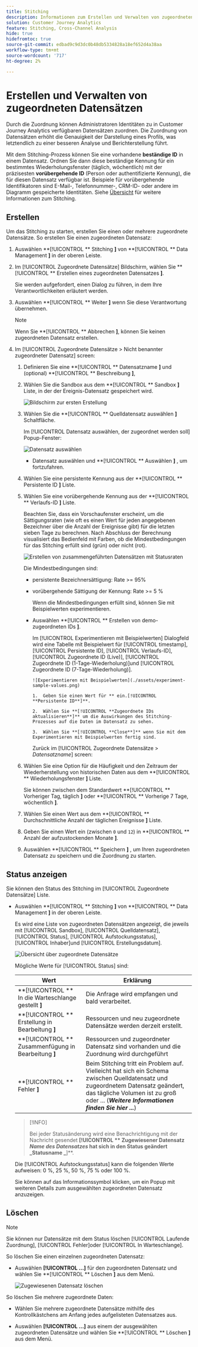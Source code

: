 ```yaml
---
title: Stitching
description: Informationen zum Erstellen und Verwalten von zugeordneten Datensätzen
solution: Customer Journey Analytics
feature: Stitching, Cross-Channel Analysis
hide: true
hidefromtoc: true
source-git-commit: edbad9c9d3dc0b48db5334828a18ef652d4a38aa
workflow-type: tm+mt
source-wordcount: '717'
ht-degree: 2%

---
```


# Erstellen und Verwalten von zugeordneten Datensätzen

Durch die Zuordnung können Administratoren Identitäten zu in Customer Journey Analytics verfügbaren Datensätzen zuordnen. Die Zuordnung von Datensätzen erhöht die Genauigkeit der Darstellung eines Profils, was letztendlich zu einer besseren Analyse und Berichterstellung führt.

Mit dem Stitching-Prozess können Sie eine vorhandene **beständige ID** in einem Datensatz. Ordnen Sie dann diese beständige Kennung für ein bestimmtes Wiederholungsfenster (täglich, wöchentlich) mit der präzisesten **vorübergehende ID** (Person oder authentifizierte Kennung), die für diesen Datensatz verfügbar ist. Beispiele für vorübergehende Identifikatoren sind E-Mail-, Telefonnummer-, CRM-ID- oder andere im Diagramm gespeicherte Identitäten. Siehe [Übersicht](overview.md) für weitere Informationen zum Stitching.

## Erstellen

Um das Stitching zu starten, erstellen Sie einen oder mehrere zugeordnete Datensätze. So erstellen Sie einen zugeordneten Datensatz:

1. Auswählen **[!UICONTROL ** Stitching **]** von **[!UICONTROL ** Data Management **]** in der oberen Leiste.

2. Im [!UICONTROL Zugeordnete Datensätze] Bildschirm, wählen Sie **[!UICONTROL ** Erstellen eines zugeordneten Datensatzes **]**.

   Sie werden aufgefordert, einen Dialog zu führen, in dem Ihre Verantwortlichkeiten erläutert werden.

3. Auswählen **[!UICONTROL ** Weiter **]** wenn Sie diese Verantwortung übernehmen.

   >[!NOTE]
   >
   >    Wenn Sie **[!UICONTROL ** Abbrechen **]**, können Sie keinen zugeordneten Datensatz erstellen.

4. Im [!UICONTROL Zugeordnete Datensätze > Nicht benannter zugeordneter Datensatz] screen:

   1. Definieren Sie eine **[!UICONTROL ** Datensatzname **]** und (optional) **[!UICONTROL ** Beschreibung **]**,

   2. Wählen Sie die Sandbox aus dem **[!UICONTROL ** Sandbox **]** Liste, in der der Ereignis-Datensatz gespeichert wird.

      ![Bildschirm zur ersten Erstellung](./assets/create-initial.png)

   3. Wählen Sie die **[!UICONTROL ** Quelldatensatz auswählen **]** Schaltfläche.

      Im [!UICONTROL Datensatz auswählen, der zugeordnet werden soll] Popup-Fenster:

      ![Datensatz auswählen](./assets/select-one-dataset.png)

      - Datensatz auswählen und **[!UICONTROL ** Auswählen **]** , um fortzufahren.

   4. Wählen Sie eine persistente Kennung aus der **[!UICONTROL ** Persistente ID **]** Liste.

   5. Wählen Sie eine vorübergehende Kennung aus der **[!UICONTROL ** Verlaufs-ID **]** Liste.

      Beachten Sie, dass ein Vorschaufenster erscheint, um die Sättigungsraten (wie oft es einen Wert für jeden angegebenen Bezeichner über die Anzahl der Ereignisse gibt) für die letzten sieben Tage zu berechnen. Nach Abschluss der Berechnung visualisiert das Bedienfeld mit Farben, ob die Mindestbedingungen für das Stitching erfüllt sind (grün) oder nicht (rot).

      ![Erstellen von zusammengeführten Datensätzen mit Statusraten](./assets/create-before-experimenting.png)

      Die Mindestbedingungen sind:

      - persistente Bezeichnersättigung: Rate >= 95%

      - vorübergehende Sättigung der Kennung: Rate >= 5 %

        Wenn die Mindestbedingungen erfüllt sind, können Sie mit Beispielwerten experimentieren.

      - Auswählen **[!UICONTROL ** Erstellen von demo-zugeordneten IDs **]**.

        Im [!UICONTROL Experimentieren mit Beispielwerten] Dialogfeld wird eine Tabelle mit Beispielwert für [!UICONTROL timestamp], [!UICONTROL Persistente ID], [!UICONTROL Verlaufs-ID], [!UICONTROL Zugeordnete ID (Live)], [!UICONTROL Zugeordnete ID (1-Tage-Wiederholung)]und [!UICONTROL Zugeordnete ID (7-Tage-Wiederholung)].

            ![Experimentieren mit Beispielwerten](./assets/experiment-sample-values.png)
            
            1.  Geben Sie einen Wert für ** ein.[!UICONTROL **Persistente ID**]**.
            
            2.  Wählen Sie **[!UICONTROL **Zugeordnete IDs aktualisieren**]** um die Auswirkungen des Stitching-Prozesses auf die Daten im Datensatz zu sehen.
            
            3.  Wählen Sie **[!UICONTROL **Close**]** wenn Sie mit dem Experimentieren mit Beispielwerten fertig sind.
        

        Zurück im [!UICONTROL Zugeordnete Datensätze > _Datensatzname_] screen:

   6. Wählen Sie eine Option für die Häufigkeit und den Zeitraum der Wiederherstellung von historischen Daten aus dem **[!UICONTROL ** Wiederholungsfenster **]** Liste.

      Sie können zwischen dem Standardwert **[!UICONTROL ** Vorheriger Tag, täglich **]** oder **[!UICONTROL ** Vorherige 7 Tage, wöchentlich **]**.

   7. Wählen Sie einen Wert aus dem **[!UICONTROL ** Durchschnittliche Anzahl der täglichen Ereignisse **]** Liste.

   8. Geben Sie einen Wert ein (zwischen `0` und `12`) in **[!UICONTROL ** Anzahl der aufzustockenden Monate **]**.

   9. Auswählen **[!UICONTROL ** Speichern **]** , um Ihren zugeordneten Datensatz zu speichern und die Zuordnung zu starten.

## Status anzeigen

Sie können den Status des Stitching im [!UICONTROL Zugeordnete Datensätze] Liste.

- Auswählen **[!UICONTROL ** Stitching **]** von **[!UICONTROL ** Data Management **]** in der oberen Leiste.

  Es wird eine Liste von zugeordneten Datensätzen angezeigt, die jeweils mit [!UICONTROL Sandbox], [!UICONTROL Quelldatensatz], [!UICONTROL Status], [!UICONTROL Aufstockungsstatus], [!UICONTROL Inhaber]und [!UICONTROL Erstellungsdatum].

  ![Übersicht über zugeordnete Datensätze](./assets/overview-stitched-datasetts.png)

  Mögliche Werte für [!UICONTROL Status] sind:

  | Wert | Erklärung |
  |-----|-----|
  | **[!UICONTROL ** In die Warteschlange gestellt **]** | Die Anfrage wird empfangen und bald verarbeitet. |
  | **[!UICONTROL ** Erstellung in Bearbeitung **]** | Ressourcen und neu zugeordnete Datensätze werden derzeit erstellt. |
  | **[!UICONTROL ** Zusammenfügung in Bearbeitung **]** | Ressourcen und zugeordneter Datensatz sind vorhanden und die Zuordnung wird durchgeführt |
  | **[!UICONTROL ** Fehler **]** | Beim Stitching tritt ein Problem auf. Vielleicht hat sich ein Schema zwischen Quelldatensatz und zugeordnetem Datensatz geändert, das tägliche Volumen ist zu groß oder ... (_**Weitere Informationen finden Sie hier ...**_) |

  >[!INFO]
  >
  >    Bei jeder Statusänderung wird eine Benachrichtigung mit der Nachricht gesendet **[!UICONTROL ** Zugewiesener Datensatz _Name des Datensatzes_ hat sich in den Status geändert _Statusname _**]**.


  Die [!UICONTROL Aufstockungsstatus] kann die folgenden Werte aufweisen: 0 %, 25 %, 50 %, 75 % oder 100 %.

  Sie können auf das Informationssymbol klicken, um ein Popup mit weiteren Details zum ausgewählten zugeordneten Datensatz anzuzeigen.


## Löschen

>[!NOTE]
>
>Sie können nur Datensätze mit dem Status löschen [!UICONTROL Laufende Zuordnung], [!UICONTROL Fehler]oder [!UICONTROL In Warteschlange].


So löschen Sie einen einzelnen zugeordneten Datensatz:

- Auswählen **[!UICONTROL **...**]** für den zugeordneten Datensatz und wählen Sie **[!UICONTROL ** Löschen **]** aus dem Menü.

  ![Zugewiesenen Datensatz löschen](./assets/delete-stitched-dataset.png)

So löschen Sie mehrere zugeordnete Daten:

- Wählen Sie mehrere zugeordnete Datensätze mithilfe des Kontrollkästchens am Anfang jedes aufgelisteten Datensatzes aus.

- Auswählen **[!UICONTROL **...**]** aus einem der ausgewählten zugeordneten Datensätze und wählen Sie **[!UICONTROL ** Löschen **]** aus dem Menü.
